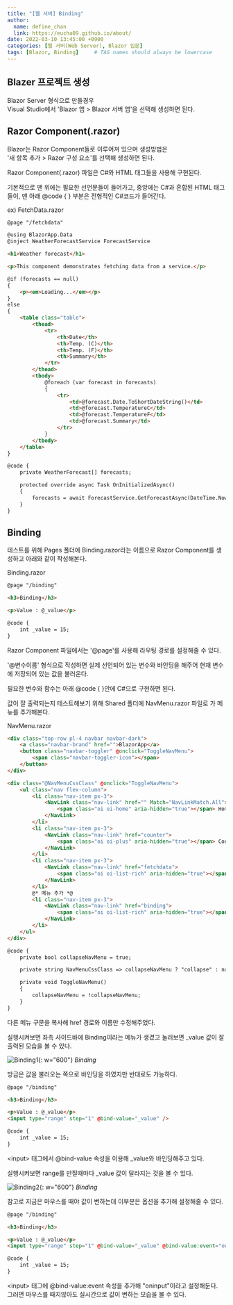 ```yaml
---
title: "[웹 서버] Binding"
author:
  name: define_chan
  link: https://eucha09.github.io/about/
date: 2022-03-10 13:45:00 +0900
categories: [웹 서버(Web Server), Blazor 입문]
tags: [Blazor, Binding]     # TAG names should always be lowercase
---
```


## **Blazer 프로젝트 생성**

Blazor Server 형식으로 만들경우   
Visual Studio에서 'Blazor 앱 > Blazor 서버 앱'을 선택해 생성하면 된다.

## **Razor Component(.razor)**

Blazor는 Razor Component들로 이루어져 있으며 생성방법은   
'새 항목 추가 > Razor 구성 요소'를 선택해 생성하면 된다.

Razor Component(.razor) 파일은 C#와 HTML 태그들을 사용해 구현된다.

기본적으로 맨 위에는 필요한 선언문들이 들어가고, 중앙에는 C#과 혼합된 HTML 태그들이, 맨 아래 @code { } 부분은 전형적인 C#코드가 들어간다.

ex) FetchData.razor
```html
@page "/fetchdata"

@using BlazorApp.Data
@inject WeatherForecastService ForecastService

<h1>Weather forecast</h1>

<p>This component demonstrates fetching data from a service.</p>

@if (forecasts == null)
{
    <p><em>Loading...</em></p>
}
else
{
    <table class="table">
        <thead>
            <tr>
                <th>Date</th>
                <th>Temp. (C)</th>
                <th>Temp. (F)</th>
                <th>Summary</th>
            </tr>
        </thead>
        <tbody>
            @foreach (var forecast in forecasts)
            {
                <tr>
                    <td>@forecast.Date.ToShortDateString()</td>
                    <td>@forecast.TemperatureC</td>
                    <td>@forecast.TemperatureF</td>
                    <td>@forecast.Summary</td>
                </tr>
            }
        </tbody>
    </table>
}

@code {
    private WeatherForecast[] forecasts;

    protected override async Task OnInitializedAsync()
    {
        forecasts = await ForecastService.GetForecastAsync(DateTime.Now);
    }
}

```

## **Binding**

테스트를 위해 Pages 폴더에 Binding.razor라는 이름으로 Razor Component를 생성하고 아래와 같이 작성해본다.

Binding.razor
```html
@page "/binding"

<h3>Binding</h3>

<p>Value : @_value</p>

@code {
    int _value = 15;
}
```

Razor Component 파일에서는 '@page'를 사용해 라우팅 경로를 설정해줄 수 있다.

'@변수이름' 형식으로 작성하면 실제 선언되어 있는 변수와 바인딩을 해주어 현재 변수에 저장되어 있는 값을 불러온다.

필요한 변수와 함수는 아래 @code { }안에 C#으로 구현하면 된다.

값이 잘 출력되는지 테스트해보기 위해 Shared 폴더에 NavMenu.razor 파일로 가 메뉴를 추가해본다.

NavMenu.razor
```html
<div class="top-row pl-4 navbar navbar-dark">
    <a class="navbar-brand" href="">BlazorApp</a>
    <button class="navbar-toggler" @onclick="ToggleNavMenu">
        <span class="navbar-toggler-icon"></span>
    </button>
</div>

<div class="@NavMenuCssClass" @onclick="ToggleNavMenu">
    <ul class="nav flex-column">
        <li class="nav-item px-3">
            <NavLink class="nav-link" href="" Match="NavLinkMatch.All">
                <span class="oi oi-home" aria-hidden="true"></span> Home
            </NavLink>
        </li>
        <li class="nav-item px-3">
            <NavLink class="nav-link" href="counter">
                <span class="oi oi-plus" aria-hidden="true"></span> Counter
            </NavLink>
        </li>
        <li class="nav-item px-3">
            <NavLink class="nav-link" href="fetchdata">
                <span class="oi oi-list-rich" aria-hidden="true"></span> Fetch data
            </NavLink>
        </li>
        @* 메뉴 추가 *@
        <li class="nav-item px-3">
            <NavLink class="nav-link" href="binding">
                <span class="oi oi-list-rich" aria-hidden="true"></span> Binding
            </NavLink>
        </li>
    </ul>
</div>

@code {
    private bool collapseNavMenu = true;

    private string NavMenuCssClass => collapseNavMenu ? "collapse" : null;

    private void ToggleNavMenu()
    {
        collapseNavMenu = !collapseNavMenu;
    }
}
```
다른 메뉴 구문을 복사해 href 경로와 이름만 수정해주었다.

실행시켜보면 좌측 사이드바에 Binding이라는 메뉴가 생겼고 눌러보면 _value 값이 잘 출력된 모습을 볼 수 있다.

![Binding1](/assets/img/posts/webserver/Binding1.png){: w="600"}
_Binding_

방금은 값을 불러오는 쪽으로 바인딩을 하였지만 반대로도 가능하다.

```html
@page "/binding"

<h3>Binding</h3>

<p>Value : @_value</p>
<input type="range" step="1" @bind-value="_value" />

@code {
    int _value = 15;
}
```

\<input\> 태그에서 @bind-value 속성을 이용해 _value와 바인딩해주고 있다.

실행시켜보면 range를 만질때마다 _value 값이 달라지는 것을 볼 수 있다.

![Binding2](/assets/img/posts/webserver/Binding2.png){: w="600"}
_Binding_

참고로 지금은 마우스를 때야 값이 변하는데 이부분은 옵션을 추가해 설정해줄 수 있다.

```html
@page "/binding"

<h3>Binding</h3>

<p>Value : @_value</p>
<input type="range" step="1" @bind-value="_value" @bind-value:event="oninput"/>

@code {
    int _value = 15;
}
```

\<input\> 태그에 @bind-value:event 속성을 추가해 "oninput"이라고 설정해둔다.   
그러면 마우스를 때지않아도 실시간으로 값이 변하는 모습을 볼 수 있다.

